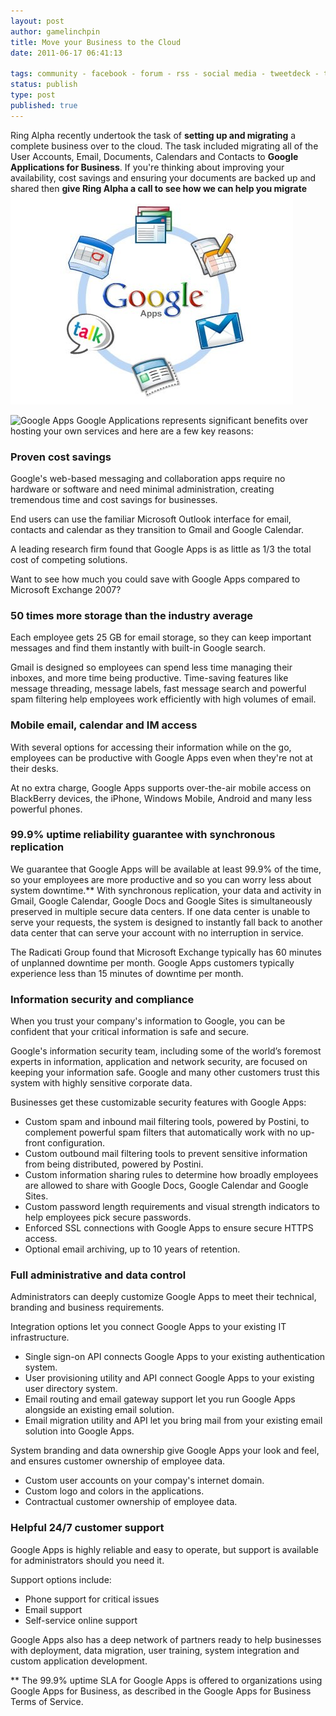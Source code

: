 ```yaml
---
layout: post
author: gamelinchpin
title: Move your Business to the Cloud
date: 2011-06-17 06:41:13

tags: community - facebook - forum - rss - social media - tweetdeck - twitter
status: publish
type: post
published: true
---
```

Ring Alpha recently undertook the task of **setting up and migrating** a
complete business over to the cloud. The task included migrating all of
the User Accounts, Email, Documents, Calendars and Contacts to **Google
Applications for Business**.
 If you're thinking about improving your availability, cost savings and
ensuring your documents are backed up and shared then **give Ring Alpha
a call to see how we can help you migrate**
 ![](/assets/Google-Apps3.jpg "Google Apps")

![](/assets/google-apps-graphic.jpg "Google Apps")
 Google Applications represents significant benefits over hosting your
own services and here are a few key
reasons:

<div class="section">

### Proven cost savings

Google's web-based messaging and collaboration apps require no hardware
or software and
 need minimal administration, creating tremendous time and cost savings
for businesses.

End users can use the familiar Microsoft Outlook
 interface for email, contacts and calendar as they transition to Gmail
and Google
 Calendar.

A leading research firm found that Google Apps is as little as 1/3 the
total cost of
 competing solutions.

Want to see how much you could save with Google Apps compared to
Microsoft Exchange 2007?

### 50 times more storage than the industry average

Each employee gets 25 GB for email storage, so they can keep important
messages and find
 them instantly with built-in Google search.

Gmail is designed so employees can spend less time managing their
inboxes, and more time
 being productive. Time-saving features like message threading, message
labels, fast
 message search and powerful spam filtering help employees work
efficiently with high
 volumes of email.

### Mobile email, calendar and IM access

With several options for accessing their information while on the go,
employees can be
 productive with Google Apps even when they're not at their desks.

At no extra charge, Google Apps supports over-the-air mobile access on
BlackBerry
 devices, the iPhone, Windows Mobile, Android and many less powerful
phones.

### 99.9% uptime reliability guarantee with synchronous replication

We guarantee that Google Apps will be available at least 99.9% of the
time, so your
 employees are more productive and so you can worry less about system
downtime.**
With synchronous replication, your data and activity in Gmail, Google
Calendar, Google
 Docs and Google Sites is simultaneously preserved in multiple secure
data centers. If one
 data center is unable to serve your requests, the system is designed to
instantly fall
 back to another data center that can serve your account with no
interruption in service.

The Radicati Group found that Microsoft Exchange typically has 60
minutes of unplanned
 downtime per month. Google Apps customers typically experience less
than 15 minutes of
 downtime per month.

### Information security and compliance

When you trust your company's information to Google, you can be
confident that your
 critical information is safe and secure.

Google's information security team, including some of the world’s
foremost experts
 in information, application and network security, are focused on
keeping your information
 safe. Google and many other customers trust this system with highly
sensitive corporate
 data.

Businesses get these customizable security features with Google
Apps:

-   Custom spam and inbound mail filtering tools, powered by Postini, to
    complement
     powerful spam filters that automatically work with no up-front
    configuration.
-   Custom outbound mail filtering tools to prevent sensitive
    information from being
     distributed, powered by Postini.
-   Custom information sharing rules to determine how broadly employees
    are allowed to
     share with Google Docs, Google Calendar and Google Sites.
-   Custom password length requirements and visual strength indicators
    to help employees
     pick secure passwords.
-   Enforced SSL connections with Google Apps to ensure secure HTTPS
    access.
-   Optional email archiving, up to 10 years of retention.

### Full administrative and data control

Administrators can deeply customize Google Apps to meet their technical,
branding and
 business requirements.

Integration options let you connect Google Apps to your existing IT
infrastructure.

-   Single sign-on API connects Google Apps to your existing
    authentication system.
-   User provisioning utility and API connect Google Apps to your
    existing user directory
     system.
-   Email routing and email gateway support let you run Google Apps
    alongside an existing
     email solution.
-   Email migration utility and API let you bring mail from your
    existing email solution
     into Google Apps.

System branding and data ownership give Google Apps your look and feel,
and ensures
 customer ownership of employee data.

-   Custom user accounts on your compay's internet domain.
-   Custom logo and colors in the applications.
-   Contractual customer ownership of employee data.

### Helpful 24/7 customer support

Google Apps is highly reliable and easy to operate, but support is
available for
 administrators should you need it.

Support options
include:

-   Phone support for critical issues
-   Email support
-   Self-service online support

Google Apps also has a deep network of partners ready to help businesses
with
 deployment, data migration, user training, system integration and
custom application
 development.

\*\* The 99.9% uptime SLA for Google Apps is offered to organizations
using Google
 Apps for Business, as described in the Google Apps for Business Terms
of Service.

</div>

